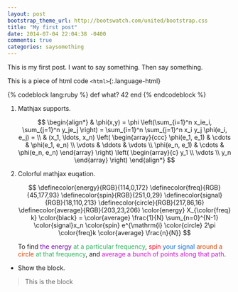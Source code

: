 ```yaml
---
layout: post
bootstrap_theme_url: http://bootswatch.com/united/bootstrap.css
title: "My first post"
date: 2014-07-04 22:04:38 -0400
comments: true
categories: saysomething
---
```


This is my first post. I want to say something. Then say something.

This is a piece of html code `<html>`{:.language-html}

{% codeblock lang:ruby %}
def what?
  42
end
{% endcodeblock %}

<!-- more -->

1. Mathjax supports.

    $$
    \begin{align*}
      & \phi(x,y) = \phi \left(\sum_{i=1}^n x_ie_i, \sum_{j=1}^n y_je_j \right)
      = \sum_{i=1}^n \sum_{j=1}^n x_i y_j \phi(e_i, e_j) = \\
      & (x_1, \ldots, x_n) \left( \begin{array}{ccc}
	  \phi(e_1, e_1) & \cdots & \phi(e_1, e_n) \\
	  \vdots & \ddots & \vdots \\
	  \phi(e_n, e_1) & \cdots & \phi(e_n, e_n)
	\end{array} \right)
      \left( \begin{array}{c}
	  y_1 \\
	  \vdots \\
	  y_n
	\end{array} \right)
    \end{align*}
    $$

2. Colorful mathjax euqation.

    $$
    \definecolor{energy}{RGB}{114,0,172}
    \definecolor{freq}{RGB}{45,177,93}
    \definecolor{spin}{RGB}{251,0,29}
    \definecolor{signal}{RGB}{18,110,213}
    \definecolor{circle}{RGB}{217,86,16}
    \definecolor{average}{RGB}{203,23,206}
    \color{energy} X_{\color{freq} k} \color{black} =
    \color{average} \frac{1}{N} \sum_{n=0}^{N-1}
    \color{signal}x_n \color{spin}
    e^{\mathrm{i} \color{circle} 2\pi \color{freq}k
    \color{average} \frac{n}{N}}
    $$

    To find <font color="#7200AC">the energy</font>
    <font color="2DB15D">at a particular frequency</font>,
    <font color="#FB001D">spin</font> <font color="#126ED5">your
    signal</font> <font color="#D04400">around a circle</font>
    <font color="2DB15D">at that frequency</font>, and
    <font color="#CB17CE">average a bunch of points along that
    path</font>.

* Show the block.

> This is the block


